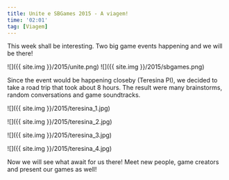 ```yaml
---
title: Unite e SBGames 2015 - A viagem!
time: '02:01'
tag: [Viagem]
---
```


This week shall be interesting. Two big game events happening and we will be there!

![]({{ site.img }}/2015/unite.png) ![]({{ site.img }}/2015/sbgames.png)

<!--more-->

Since the event would be happening closeby (Teresina PI), we decided to take a road trip that took about 8 hours. The result were many brainstorms, random conversations and game soundtracks.

![]({{ site.img }}/2015/teresina_1.jpg)

![]({{ site.img }}/2015/teresina_2.jpg)

![]({{ site.img }}/2015/teresina_3.jpg)

![]({{ site.img }}/2015/teresina_4.jpg)

Now we will see what await for us there! Meet new people, game creators and present our games as well!
